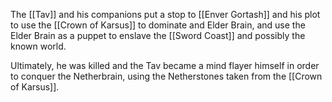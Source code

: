 The [[Tav]] and his companions put a stop to [[Enver Gortash]] and his plot to use the [[Crown of Karsus]] to dominate and Elder Brain, and use the Elder Brain as a puppet to enslave the [[Sword Coast]] and possibly the known world.

Ultimately, he was killed and the Tav became a mind flayer himself in order to conquer the Netherbrain, using the Netherstones taken from the [[Crown of Karsus]].